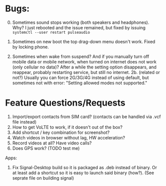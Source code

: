 # Bugs:

0. Sometimes sound stops working (both speakers and headphones). Why? I just rebooted and the issue remained, but fixed by issuing `systemctl --user restart pulseaudio`

1. Sometimes on new boot the top drag-down menu doesn't work. Fixed by locking phone.

2. Sometimes when wake from suspend? And if you manually turn off mobile data or mobile network, when turned on internet does not work (only cellular no data)?
After a while the setting option disappears, and reappear, probably restarting service, but still no internet.
2b. (related or not?) Usually you can force 2G/3G/4G instead of using default, but sometimes not with error: "Setting allowed modes not supported."

# Feature Questions/Requests

1. Import/export contacts from SIM card? (contacts can be handled via .vcf file instead)
2. How to get VoLTE to work, if it doesn't out of the box?
3. Add shortcut / key combination for screenshot?
4. Watch videos in browser without lag, HW acceleration?
5. Record videos at all? Have video calls?
6. Does GPS work? (TODO test me)

Apps:

1. Fix Signal-Desktop build so it is packaged as .deb instead of binary. Or at least add a shortcut so it is easy to launch said binary (how?). (See seprate file on building signal)
